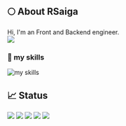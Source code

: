 ## 🌕 About RSaiga
Hi, I'm an Front and Backend engineer.
<br/>
![](https://komarev.com/ghpvc/?username=RSaiga&color=yellowgreen)

### 🌱 my skills
<img alt="my skills" src="https://skillicons.dev/icons?theme=dark&perline=8&i=java,js,ts,nodejs,rust,go,php,py,kotlin,dart,react,spring,nextjs,nestjs,vercel,vite,flutter,fastapi,flask,laravel,gradle,maven,jest,gherkin,aws,gcp,azure,git,github,githubactions" />


## 📈 Status
![](http://github-profile-summary-cards.vercel.app/api/cards/profile-details?username=RSaiga&theme=merko)
![](http://github-profile-summary-cards.vercel.app/api/cards/repos-per-language?username=RSaiga&theme=merko) ![](http://github-profile-summary-cards.vercel.app/api/cards/most-commit-language?username=RSaiga&theme=merko)
![](http://github-profile-summary-cards.vercel.app/api/cards/stats?username=RSaiga&theme=merko) ![](http://github-profile-summary-cards.vercel.app/api/cards/productive-time?username=RSaiga&theme=merko&utcOffset=9)
